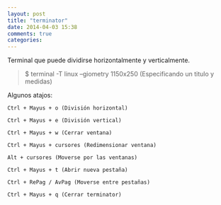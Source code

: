 ```yaml
---
layout: post
title: "terminator"
date: 2014-04-03 15:38
comments: true
categories: 
---
```

Terminal que puede dividirse horizontalmente y verticalmente.

>$ terminal -T linux –giometry 1150x250 (Especificando un titulo y medidas)

Algunos atajos:

	Ctrl + Mayus + o (División horizontal)

	Ctrl + Mayus + e (División vertical)

	Ctrl + Mayus + w (Cerrar ventana)

	Ctrl + Mayus + cursores (Redimensionar ventana)

	Alt + cursores (Moverse por las ventanas)

	Ctrl + Mayus + t (Abrir nueva pestaña)

	Ctrl + RePag / AvPag (Moverse entre pestañas)

	Ctrl + Mayus + q (Cerrar terminator)

